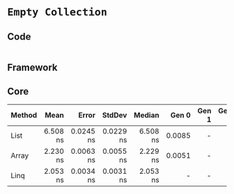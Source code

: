 # `Empty Collection`

## Code
```csharp

```

## Framework

## Core
| Method |     Mean |     Error |    StdDev |   Median |  Gen 0 | Gen 1 | Gen 2 | Allocated |
|------- |---------:|----------:|----------:|---------:|-------:|------:|------:|----------:|
|   List | 6.508 ns | 0.0245 ns | 0.0229 ns | 6.508 ns | 0.0085 |     - |     - |      40 B |
|  Array | 2.230 ns | 0.0063 ns | 0.0055 ns | 2.229 ns | 0.0051 |     - |     - |      24 B |
|   Linq | 2.053 ns | 0.0034 ns | 0.0031 ns | 2.053 ns |      - |     - |     - |         - |
